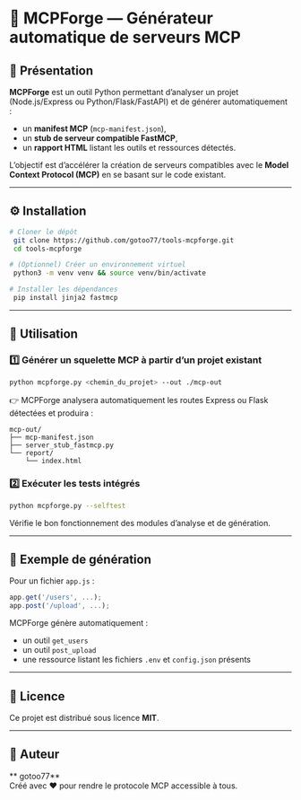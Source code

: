 # 🧰 MCPForge — Générateur automatique de serveurs MCP

## 🚀 Présentation
**MCPForge** est un outil Python permettant d’analyser un projet (Node.js/Express ou Python/Flask/FastAPI) et de générer automatiquement :

- un **manifest MCP** (`mcp-manifest.json`),
- un **stub de serveur compatible FastMCP**,
- un **rapport HTML** listant les outils et ressources détectés.

L’objectif est d’accélérer la création de serveurs compatibles avec le **Model Context Protocol (MCP)** en se basant sur le code existant.

---

## ⚙️ Installation
```bash
# Cloner le dépôt
 git clone https://github.com/gotoo77/tools-mcpforge.git
 cd tools-mcpforge

# (Optionnel) Créer un environnement virtuel
 python3 -m venv venv && source venv/bin/activate

# Installer les dépendances
 pip install jinja2 fastmcp
```

---

## 🧩 Utilisation
### 1️⃣ Générer un squelette MCP à partir d’un projet existant
```bash
python mcpforge.py <chemin_du_projet> --out ./mcp-out
```

👉 MCPForge analysera automatiquement les routes Express ou Flask détectées et produira :
```
mcp-out/
├── mcp-manifest.json
├── server_stub_fastmcp.py
└── report/
    └── index.html
```

### 2️⃣ Exécuter les tests intégrés
```bash
python mcpforge.py --selftest
```
Vérifie le bon fonctionnement des modules d’analyse et de génération.

---

## 🧠 Exemple de génération
Pour un fichier `app.js` :
```js
app.get('/users', ...);
app.post('/upload', ...);
```

MCPForge génère automatiquement :
- un outil `get_users`
- un outil `post_upload`
- une ressource listant les fichiers `.env` et `config.json` présents

---

## 📜 Licence
Ce projet est distribué sous licence **MIT**.

---

## 👤 Auteur
** gotoo77**  
Créé avec ❤️ pour rendre le protocole MCP accessible à tous.
